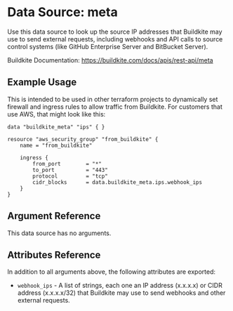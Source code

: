 # Data Source: meta

Use this data source to look up the source IP addresses that Buildkite may use
to send external requests, including webhooks and API calls to source control
systems (like GitHub Enterprise Server and BitBucket Server).

Buildkite Documentation: https://buildkite.com/docs/apis/rest-api/meta

## Example Usage

This is intended to be used in other terraform projects to dynamically
set firewall and ingress rules to allow traffic from Buildkite. For
customers that use AWS, that might look like this:

```hcl
data "buildkite_meta" "ips" { }

resource "aws_security_group" "from_buildkite" {
    name = "from_buildkite"

    ingress {
        from_port        = "*"
        to_port          = "443"
        protocol         = "tcp"
        cidr_blocks      = data.buildkite_meta.ips.webhook_ips
    }
}
```

## Argument Reference

This data source has no arguments.

## Attributes Reference

In addition to all arguments above, the following attributes are exported:

* `webhook_ips` - A list of strings, each one an IP address (x.x.x.x) or CIDR address (x.x.x.x/32) that Buildkite may use to send webhooks and other external requests.
